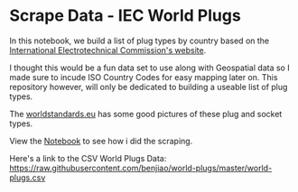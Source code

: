 # Scrape Data - IEC World Plugs

In this notebook, we build a list of plug types by country based on the [International
Electrotechnical
Commission's website](http://www.iec.ch/worldplugs/list_bylocation.htm).

I thought this would be a fun data set to use along with Geospatial data so I made sure to incude ISO Country Codes for easy mapping later on. This repository however, will only be dedicated to building a useable list of plug types.

The [worldstandards.eu](http://www.worldstandards.eu/electricity/plugs-and-sockets/) has some good pictures of these plug and socket types.

View the [Notebook](https://github.com/benjiao/world-plugs/blob/master/Scrape%20Data%20-%20IEC%20-%20World%20Plugs.ipynb) to see how i did the scraping.

Here's a link to the CSV World Plugs Data: https://raw.githubusercontent.com/benjiao/world-plugs/master/world-plugs.csv